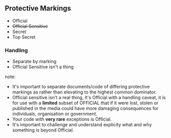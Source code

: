 ## Protective Markings
 - Official
 - ~~Official Sensitive~~
 - Secret
 - Top Secret

### Handling
- Separate by marking
- Official Sensitive isn't a thing

note:
 - It's important to separate documents/code of differing protective markings as rather than elevating to the highest common dominator.
 - Official sensitive isn't a real thing, it's Official with a handling caveat, it is for use with a **limited** subset of OFFICIAL that if it were lost, stolen or published in the media could have more damaging consequences for individuals, organisation or government.
 - Your code with **very rare** exceptions is Official.
 - It's important to challenge and understand explicity what and why something is beyond Official.
